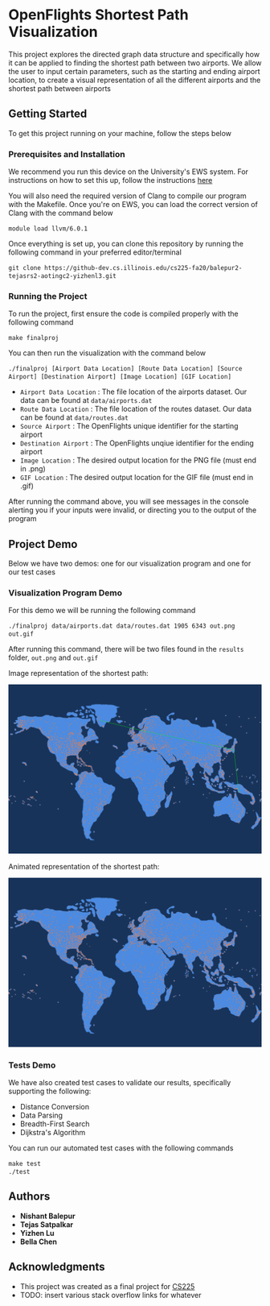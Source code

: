 # OpenFlights Shortest Path Visualization

This project explores the directed graph data structure and specifically how it can be applied to finding the shortest path between two airports. We allow the user to input certain parameters, such as the starting and ending airport location, to create a visual representation of all the different airports and the shortest path between airports

## Getting Started

To get this project running on your machine, follow the steps below

### Prerequisites and Installation

We recommend you run this device on the University's EWS system. For instructions on how to set this up, follow the instructions [here](https://courses.engr.illinois.edu/cs225/fa2020/resources/own-machine/)

You will also need the required version of Clang to compile our program with the Makefile. Once you're on EWS, you can load the correct version of Clang with the command below

```
module load llvm/6.0.1
```

Once everything is set up, you can clone this repository by running the following command in your preferred editor/terminal

```
git clone https://github-dev.cs.illinois.edu/cs225-fa20/balepur2-tejasrs2-aotingc2-yizhenl3.git
```

### Running the Project

To run the project, first ensure the code is compiled properly with the following command

```
make finalproj
```

You can then run the visualization with the command below

```
./finalproj [Airport Data Location] [Route Data Location] [Source Airport] [Destination Airport] [Image Location] [GIF Location]
```

* `Airport Data Location` : The file location of the airports dataset. Our data can be found at `data/airports.dat`
* `Route Data Location` : The file location of the routes dataset. Our data can be found at `data/routes.dat`
* `Source Airport` : The OpenFlights unique identifier for the starting airport
* `Destination Airport` : The OpenFlights unqiue identifier for the ending airport
* `Image Location` : The desired output location for the PNG file (must end in .png)
* `GIF Location` : The desired output location for the GIF file (must end in .gif)

After running the command above, you will see messages in the console alerting you if your inputs were invalid, or directing you to the output of the program

## Project Demo

Below we have two demos: one for our visualization program and one for our test cases

### Visualization Program Demo

For this demo we will be running the following command

```
./finalproj data/airports.dat data/routes.dat 1905 6343 out.png out.gif
```

After running this command, there will be two files found in the `results` folder, `out.png` and `out.gif`

Image representation of the shortest path:

![Path Image](results/out.png)

Animated representation of the shortest path:

![Path Animation](results/out.gif)

### Tests Demo

We have also created test cases to validate our results, specifically supporting the following:

* Distance Conversion
* Data Parsing
* Breadth-First Search
* Dijkstra's Algorithm

You can run our automated test cases with the following commands

```
make test
./test
```

## Authors

* **Nishant Balepur**
* **Tejas Satpalkar**
* **Yizhen Lu**
* **Bella Chen**

## Acknowledgments

* This project was created as a final project for [CS225](https://courses.engr.illinois.edu/cs225/fa2020/)
* TODO: insert various stack overflow links for whatever
